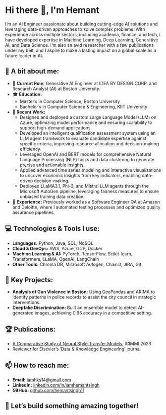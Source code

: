 # Hi there 👋, I'm Hemant

I’m an AI Engineer passionate about building cutting-edge AI solutions and leveraging data-driven approaches to solve complex problems. 
With experience across multiple sectors, including academia, finance, and tech, I have developed expertise in Machine Learning, Deep Learning, Generative AI, and Data Science. 
I'm also an avid researcher with a few publications under my belt, and I aspire to make a lasting impact on a global scale as a future leader in AI.


## 🧠 A bit about me:
- 🔭 **Current Role:** Generative AI Engineer at IDEA BY DESIGN CORP. and Research Analyst (AI) at Boston University.
- 🎓 **Education:**  
   - Master’s in Computer Science, Boston University  
   - Bachelor’s in Computer Science & Engineering, KIIT University
- 🌱 **Recent Work:**
  - Designed and deployed a custom Large Language Model (LLM) on Azure, optimizing model performance and ensuring scalability to support high-demand applications.
  - Developed an intelligent qualification assessment system using an LLM agent framework to evaluate candidate expertise against specific criteria, improving resource allocation and decision-making efficiency.
  - Leveraged OpenAI and BERT models for comprehensive Natural Language Processing (NLP) tasks and data clustering to generate precise and actionable insights.
  - Applied advanced time series modeling and interactive visualizations to uncover economic insights from key indicators, enabling data-driven decision-making.
  - Deployed LLaMA3.1, Phi-3, and Mistral LLM agents through the Microsoft AutoGen pipeline, leveraging fairness measures to ensure unbiased training data creation.
- 💼 **Experience:** Previously worked as a Software Engineer QA at Amazon and Deloitte, where I automated testing processes and optimized quality assurance pipelines.

## 💻 Technologies & Tools I use:
- **Languages:** Python, Java, SQL, NoSQL
- **Cloud & DevOps:** AWS, Azure, GCP, Docker
- **Machine Learning & AI:** PyTorch, TensorFlow, Scikit-learn, Transformers, LLaMA, OpenAI, LangChain
- **Other Tools:** Chroma DB, Microsoft Autogen, Chainlit, JIRA, Git

## 🔬 Key Projects:
- **Analysis of Gun Violence in Boston:** Using GeoPandas and ARIMA to identify patterns in police records to assist the city council in strategic interventions.
- **Deepfake Discrimination:** Built an ensemble model to detect AI-generated images, achieving 0.95 accuracy in a competitive setting.

## 🏆 Publications:
- [A Comparative Study of Neural Style Transfer Models](https://dl.acm.org/doi/10.1145/3647444.3652461), ICIMMI 2023
- Reviewer for Elsevier’s ‘Data & Knowledge Engineering’ journal

## 📫 How to reach me:
- **Email:** iamhks14@gmail.com
- **LinkedIn:** [linkedin.com/in/iamhemantsingh](https://www.linkedin.com/in/iamhemantsingh/)
- **GitHub:** [github.com/hemantsingh11](https://github.com/hemantsingh11)

## 🌟 Let’s build something amazing together!
